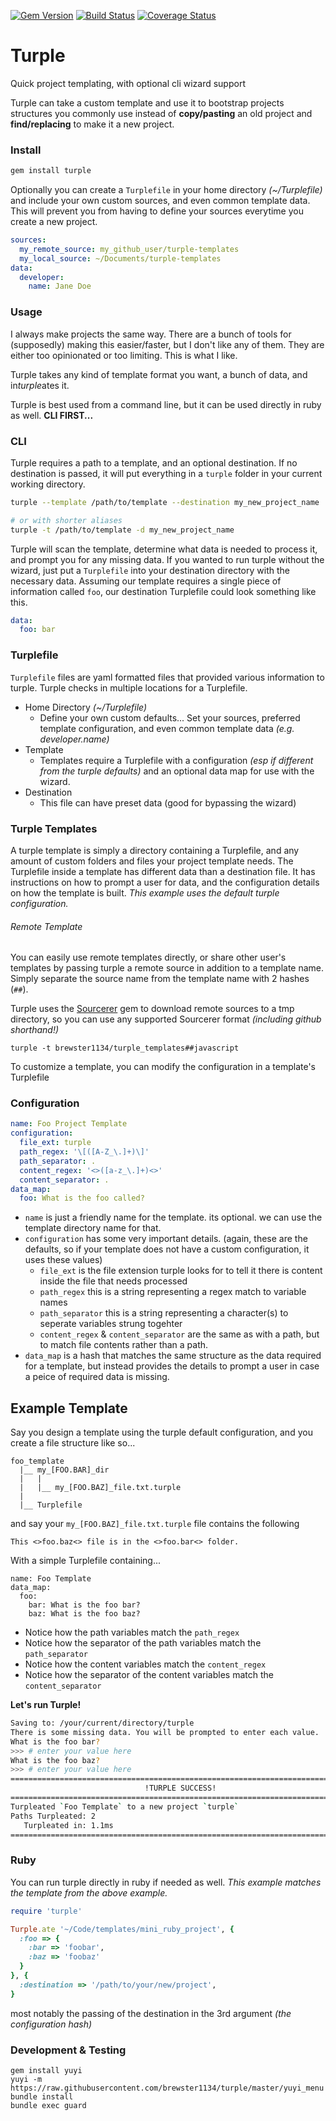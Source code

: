 [![Gem Version](https://badge.fury.io/rb/turple.svg)](http://badge.fury.io/rb/turple)
[![Build Status](https://travis-ci.org/brewster1134/turple.svg?branch=master)](https://travis-ci.org/brewster1134/turple)
[![Coverage Status](https://coveralls.io/repos/brewster1134/turple/badge.png)](https://coveralls.io/r/brewster1134/turple)

# Turple
Quick project templating, with optional cli wizard support

Turple can take a custom template and use it to bootstrap projects structures you commonly use instead of **copy/pasting** an old project and **find/replacing** to make it a new project.

### Install
```sh
gem install turple
```

Optionally you can create a `Turplefile` in your home directory *(~/Turplefile)* and include your own custom sources, and even common template data. This will prevent you from having to define your sources everytime you create a new project.

```yaml
sources:
  my_remote_source: my_github_user/turple-templates
  my_local_source: ~/Documents/turple-templates
data:
  developer:
    name: Jane Doe
```

### Usage

I always make projects the same way. There are a bunch of tools for (supposedly) making this easier/faster, but I don't like any of them. They are either too opinionated or too limiting. This is what I like.

Turple takes any kind of template format you want, a bunch of data, and in*turple*ates it.

Turple is best used from a command line, but it can be used directly in ruby as well. **CLI FIRST...**

### CLI

Turple requires a path to a template, and an optional destination. If no destination is passed, it will put everything in a `turple` folder in your current working directory.

```sh
turple --template /path/to/template --destination my_new_project_name

# or with shorter aliases
turple -t /path/to/template -d my_new_project_name
```

Turple will scan the template, determine what data is needed to process it, and prompt you for any missing data. If you wanted to run turple without the wizard, just put a `Turplefile` into your destination directory with the necessary data. Assuming our template requires a single piece of information called `foo`, our destination Turplefile could look something like this.

```yaml
data:
  foo: bar
```

### Turplefile

`Turplefile` files are yaml formatted files that provided various information to turple.  Turple checks in multiple locations for a Turplefile.

* Home Directory *(~/Turplefile)*
  * Define your own custom defaults...  Set your sources, preferred template configuration, and even common template data *(e.g. developer.name)*
* Template
  * Templates require a Turplefile with a configuration *(esp if different from the turple defaults)* and an optional data map for use with the wizard.
* Destination
  * This file can have preset data (good for bypassing the wizard)

### Turple Templates

A turple template is simply a directory containing a Turplefile, and any amount of custom folders and files your project template needs. The Turplefile inside a template has different data than a destination file. It has instructions on how to prompt a user for data, and the configuration details on how the template is built. _This example uses the default turple configuration._

###### Remote Template
You can easily use remote templates directly, or share other user's templates by passing turple a remote source in addition to a template name. Simply separate the source name from the template name with 2 hashes (`##`).

Turple uses the [Sourcerer](https://github.com/brewster1134/sourcerer) gem to download remote sources to a tmp directory, so you can use any supported Sourcerer format *(including github shorthand!)*

```
turple -t brewster1134/turple_templates##javascript
```

To customize a template, you can modify the configuration in a template's Turplefile

### Configuration

```yaml
name: Foo Project Template
configuration:
  file_ext: turple
  path_regex: '\[([A-Z_\.]+)\]'
  path_separator: .
  content_regex: '<>([a-z_\.]+)<>'
  content_separator: .
data_map:
  foo: What is the foo called?
```

* `name` is just a friendly name for the template. its optional. we can use the template directory name for that.
* `configuration` has some very important details. (again, these are the defaults, so if your template does not have a custom configuration, it uses these values)
  * `file_ext` is the file extension turple looks for to tell it there is content inside the file that needs processed
  * `path_regex` this is a string representing a regex match to variable names
  * `path_separator` this is a string representing a character(s) to seperate variables strung togehter
  * `content_regex` & `content_separator` are the same as with a path, but to match file contents rather than a path.
* `data_map` is a hash that matches the same structure as the data required for a template, but instead provides the details to prompt a user in case a peice of required data is missing.

## Example Template

Say you design a template using the turple default configuration, and you create a file structure like so...
```
foo_template
  |__ my_[FOO.BAR]_dir
  |   |
  |   |__ my_[FOO.BAZ]_file.txt.turple
  |
  |__ Turplefile
```

and say your `my_[FOO.BAZ]_file.txt.turple` file contains the following
```
This <>foo.baz<> file is in the <>foo.bar<> folder.
```

With a simple Turplefile containing...
```
name: Foo Template
data_map:
  foo:
    bar: What is the foo bar?
    baz: What is the foo baz?
```

* Notice how the path variables match the `path_regex`
* Notice how the separator of the path variables match the `path_separator`
* Notice how the content variables match the `content_regex`
* Notice how the separator of the content variables match the `content_separator`

**Let's run Turple!**
```sh
Saving to: /your/current/directory/turple
There is some missing data. You will be prompted to enter each value.
What is the foo bar?
>>> # enter your value here
What is the foo baz?
>>> # enter your value here
================================================================================
                              !TURPLE SUCCESS!
================================================================================
Turpleated `Foo Template` to a new project `turple`
Paths Turpleated: 2
   Turpleated in: 1.1ms
================================================================================
```

### Ruby
You can run turple directly in ruby if needed as well. _This example matches the template from the above example._

```ruby
require 'turple'

Turple.ate '~/Code/templates/mini_ruby_project', {
  :foo => {
    :bar => 'foobar',
    :baz => 'foobaz'
  }
}, {
  :destination => '/path/to/your/new/project',
}
```

most notably the passing of the destination in the 3rd argument _(the configuration hash)_

### Development & Testing
```shell
gem install yuyi
yuyi -m https://raw.githubusercontent.com/brewster1134/turple/master/yuyi_menu
bundle install
bundle exec guard
```
